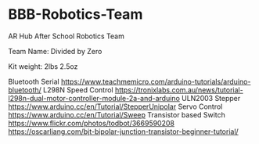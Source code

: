 # BBB-Robotics-Team
AR Hub After School Robotics Team 


Team Name: Divided by Zero


Kit weight: 2lbs 2.5oz


Bluetooth Serial 
https://www.teachmemicro.com/arduino-tutorials/arduino-bluetooth/
L298N Speed Control 
https://tronixlabs.com.au/news/tutorial-l298n-dual-motor-controller-module-2a-and-arduino
ULN2003 Stepper
https://www.arduino.cc/en/Tutorial/StepperUnipolar 
Servo Control
https://www.arduino.cc/en/Tutorial/Sweep
Transistor based Switch
https://www.flickr.com/photos/todbot/3669590208
https://oscarliang.com/bjt-bipolar-junction-transistor-beginner-tutorial/ 
